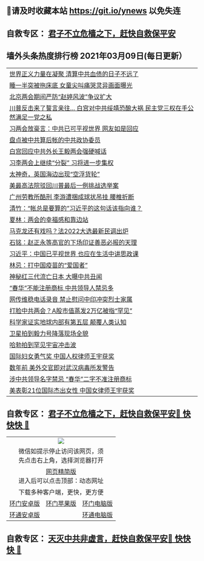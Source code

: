 ## 📩请及时收藏本站 https://git.io/ynews 以免失连</a>
## 自救专区： [君子不立危樯之下，赶快自救保平安 ](https://github.com/pwgy/td/blob/master/README.md)

## 墙外头条热度排行榜 2021年03月09日(每日更新）

 <table>
<tr><td colspan="2" align="left"><a href="https://bpavuudl.xhuyd.press/?name=c1341398&key=encdeuyadochlaxz&from=pw2">世界正义力量在凝聚 清算中共血债的日子不远了</a></td></tr>
<tr><td colspan="2" align="left"><a href="https://bpavuudl.xhuyd.press/?name=c1341410&key=encdeuyadochlaxz&from=pw2">睡一半突被拖床底 女童尖叫痛哭灵异画面曝光</a></td></tr>
<tr><td colspan="2" align="left"><a href="https://bpavuudl.xhuyd.press/?name=c1341413&key=encdeuyadochlaxz&from=pw2">北京两会期间严防“赵婷风波”争议扩大</a></td></tr>
<tr><td colspan="2" align="left"><a href="https://bpavuudl.xhuyd.press/?name=c1341414&key=encdeuyadochlaxz&from=pw2">川普反击来了誓言亲往... 白宫对中共绥靖恐酿大祸 民主党三权在手公然满足一党之私</a></td></tr>
<tr><td colspan="2" align="left"><a href="https://bpavuudl.xhuyd.press/?name=c1341411&key=encdeuyadochlaxz&from=pw2">习两会放豪言：中共已可平视世界 网友如是回应</a></td></tr>
<tr><td colspan="2" align="left"><a href="https://bpavuudl.xhuyd.press/?name=c1341403&key=encdeuyadochlaxz&from=pw2">盘点被中共算后帐的中共政协委员</a></td></tr>
<tr><td colspan="2" align="left"><a href="https://bpavuudl.xhuyd.press/?name=c1341412&key=encdeuyadochlaxz&from=pw2">白宫回应中共外长王毅两会强硬喊话</a></td></tr>
<tr><td colspan="2" align="left"><a href="https://bpavuudl.xhuyd.press/?name=c1341339&key=encdeuyadochlaxz&from=pw2">习李两会上继续“分裂” 习将进一步集权</a></td></tr>
<tr><td colspan="2" align="left"><a href="https://bpavuudl.xhuyd.press/?name=c1341451&key=encdeuyadochlaxz&from=pw2">太神奇，英国海边出现“空浮货轮”</a></td></tr>
<tr><td colspan="2" align="left"><a href="https://bpavuudl.xhuyd.press/?name=c1341374&key=encdeuyadochlaxz&from=pw2">美最高法院驳回川普最后一例挑战选举案</a></td></tr>
<tr><td colspan="2" align="left"><a href="https://bpavuudl.xhuyd.press/?name=c1341409&key=encdeuyadochlaxz&from=pw2">广州劳教所酷刑 李游遭捆成球状吊挂 腰椎折断</a></td></tr>
<tr><td colspan="2" align="left"><a href="https://bpavuudl.xhuyd.press/?name=c1341259&key=encdeuyadochlaxz&from=pw2">清竹：“帐总是要算的”习近平的这句话该指向谁？</a></td></tr>
<tr><td colspan="2" align="left"><a href="https://bpavuudl.xhuyd.press/?name=c1341443&key=encdeuyadochlaxz&from=pw2">夏林：两会的幸福感和靠边站</a></td></tr>
<tr><td colspan="2" align="left"><a href="https://bpavuudl.xhuyd.press/?name=c1341448&key=encdeuyadochlaxz&from=pw2">马克龙还有戏吗？法2022大选最新民调出炉</a></td></tr>
<tr><td colspan="2" align="left"><a href="https://bpavuudl.xhuyd.press/?name=c1341314&key=encdeuyadochlaxz&from=pw2">石铭：赵正永等高官的下场印证善恶必报的天理</a></td></tr>
<tr><td colspan="2" align="left"><a href="https://bpavuudl.xhuyd.press/?name=c1341323&key=encdeuyadochlaxz&from=pw2">习近平：中国已平视世界 也应在生活中讲思政课</a></td></tr>
<tr><td colspan="2" align="left"><a href="https://bpavuudl.xhuyd.press/?name=c1341442&key=encdeuyadochlaxz&from=pw2">林忌：打中国疫苗的“爱国者”</a></td></tr>
<tr><td colspan="2" align="left"><a href="https://bpavuudl.xhuyd.press/?name=c1341444&key=encdeuyadochlaxz&from=pw2">神秘红三代流亡日本 大曝中共丑闻</a></td></tr>
<tr><td colspan="2" align="left"><a href="https://bpavuudl.xhuyd.press/?name=c1341258&key=encdeuyadochlaxz&from=pw2">“春华”不能注册商标 中共领导人禁忌多</a></td></tr>
<tr><td colspan="2" align="left"><a href="https://bpavuudl.xhuyd.press/?name=c1341288&key=encdeuyadochlaxz&from=pw2">网传维稳电话录音 禁止慰问中印冲突烈士家属</a></td></tr>
<tr><td colspan="2" align="left"><a href="https://bpavuudl.xhuyd.press/?name=c1341346&key=encdeuyadochlaxz&from=pw2">打脸中共两会？A股市值蒸发2万亿被指“罕见”</a></td></tr>
<tr><td colspan="2" align="left"><a href="https://bpavuudl.xhuyd.press/?name=c1341371&key=encdeuyadochlaxz&from=pw2">科学家证实地球内部有第五层 颠覆人类认知</a></td></tr>
<tr><td colspan="2" align="left"><a href="https://bpavuudl.xhuyd.press/?name=c1341377&key=encdeuyadochlaxz&from=pw2">卫星拍到毅力号降落现场全貌</a></td></tr>
<tr><td colspan="2" align="left"><a href="https://bpavuudl.xhuyd.press/?name=c1341378&key=encdeuyadochlaxz&from=pw2">哈勃拍到罕见宇宙冲击波</a></td></tr>
<tr><td colspan="2" align="left"><a href="https://bpavuudl.xhuyd.press/?name=c1341440&key=encdeuyadochlaxz&from=pw2">国际妇女勇气奖 中国人权律师王宇获奖</a></td></tr>
<tr><td colspan="2" align="left"><a href="https://bpavuudl.xhuyd.press/?name=c1341450&key=encdeuyadochlaxz&from=pw2">数年前 美外交官即对武汉病毒所发警告</a></td></tr>
<tr><td colspan="2" align="left"><a href="https://bpavuudl.xhuyd.press/?name=c1341359&key=encdeuyadochlaxz&from=pw2">涉中共领导名字禁忌 “春华”二字不准注册商标</a></td></tr>
<tr><td colspan="2" align="left"><a href="https://bpavuudl.xhuyd.press/?name=c1341373&key=encdeuyadochlaxz&from=pw2">美表彰21位国际杰出女性 中国女律师王宇获奖</a></td></tr>

</table>


 ## 自救专区： [君子不立危樯之下，赶快自救保平安🍎 快快快 📩](https://github.com/pwgy/td/blob/master/README.md)
 
<table>
  <tr>
    <td colspan="3" align="center"><img src="https://cdn.jsdelivr.net/gh/opipe/up/oGate65.jpg"/></td>
  </tr>
  <tr>
    <td colspan="3" align="center">微信如提示停止访问该网页，须<br/>先点击右上角，选择浏览器打开</td>
  <tr>
  <tr>
    <td colspan="3" align="center"><a href="https://gitcdn.xyz/cdn/otiny/up/master/show005.htm">网页精简版</a><br/>进入后可以点击顶部：动态网址</td>
  </tr>
  <tr>
    <td colspan="3" align="center">下载多种客户端，更快，更方便</td>
  <tr>
  <tr>
    <td align="center"><a href="https://cdn.jsdelivr.net/gh/opipe/up/oGatea.apk">环门安卓版</a></td>
    <td align="center"><a href="https://x.co/odisk">环门苹果版</a></td>
    <td align="center"><a href="https://cdn.jsdelivr.net/gh/opipe/up/oGate.zip">环门电脑版</a></td>
  </tr>
  <tr>
    <td align="center"><a href="https://cdn.jsdelivr.net/gh/opipe/up/oPipe.apk">环通安卓版</a></td>
    <td align="center"></td>
    <td align="center"><a href="https://raw.githubusercontent.com/opipe/up/master/oPipe.zip">环通电脑版</a></td>
  </tr>
  
</table>


 ## 自救专区： [天灭中共非虚言，赶快自救保平安🍎 快快快 📩](https://github.com/pwgy/td/blob/master/README.md)
